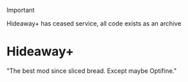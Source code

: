 > [!IMPORTANT]
> Hideaway+ has ceased service, all code exists as an archive

# Hideaway+
"The best mod since sliced bread. Except maybe Optifine."

